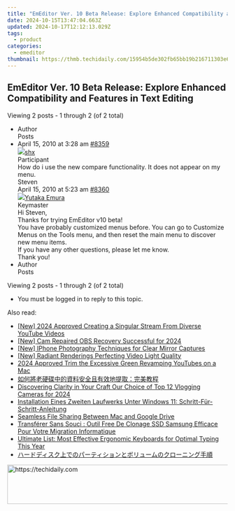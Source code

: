 ```yaml
---
title: "EmEditor Ver. 10 Beta Release: Explore Enhanced Compatibility and Features in Text Editing"
date: 2024-10-15T13:47:04.663Z
updated: 2024-10-17T12:12:13.029Z
tags:
  - product
categories:
  - emeditor
thumbnail: https://thmb.techidaily.com/15954b5de302fb65bb19b216711303e6c7127c1ad83145148cdedf78055491f8.png
---
```


## EmEditor Ver. 10 Beta Release: Explore Enhanced Compatibility and Features in Text Editing

Viewing 2 posts - 1 through 2 (of 2 total)

* Author  
Posts
* April 15, 2010 at 3:28 am [#8359](https://tools.techidaily.com/emeditor/products/)  
[![](https://secure.gravatar.com/avatar/930c97724d5165fc9f966ce292aff096?s=80&d=identicon&r=g)shx](https://www.emeditor.com/forums/users/shx/ "View shx's profile")  
Participant  
How do i use the new compare functionality. It does not appear on my menu.  
 Steven  
April 15, 2010 at 5:23 am [#8360](https://tools.techidaily.com/emeditor/products/)  
[![](https://secure.gravatar.com/avatar/a0a6377144ed3636f985d87303f65ed2?s=80&d=identicon&r=g)Yutaka Emura](https://www.emeditor.com/forums/users/yemura/ "View Yutaka Emura's profile")  
Keymaster  
Hi Steven,  
 Thanks for trying EmEditor v10 beta!  
 You have probably customized menus before. You can go to Customize Menus on the Tools menu, and then reset the main menu to discover new menu items.  
 If you have any other questions, please let me know.  
 Thank you!
* Author  
Posts

Viewing 2 posts - 1 through 2 (of 2 total)

* You must be logged in to reply to this topic.

<ins class="adsbygoogle"
     style="display:block"
     data-ad-format="autorelaxed"
     data-ad-client="ca-pub-7571918770474297"
     data-ad-slot="1223367746"></ins>

<ins class="adsbygoogle"
     style="display:block"
     data-ad-client="ca-pub-7571918770474297"
     data-ad-slot="8358498916"
     data-ad-format="auto"
     data-full-width-responsive="true"></ins>

<span class="atpl-alsoreadstyle">Also read:</span>
<div><ul>
<li><a href="https://youtube-lab.techidaily.com/024-approved-creating-a-singular-stream-from-diverse-youtube-videos/"><u>[New] 2024 Approved Creating a Singular Stream From Diverse YouTube Videos</u></a></li>
<li><a href="https://screen-mirroring-recording.techidaily.com/new-cam-repaired-obs-recovery-successful-for-2024/"><u>[New] Cam Repaired OBS Recovery Successful for 2024</u></a></li>
<li><a href="https://extra-guidance.techidaily.com/new-iphone-photography-techniques-for-clear-mirror-captures/"><u>[New] IPhone Photography Techniques for Clear Mirror Captures</u></a></li>
<li><a href="https://extra-guidance.techidaily.com/new-radiant-renderings-perfecting-video-light-quality/"><u>[New] Radiant Renderings Perfecting Video Light Quality</u></a></li>
<li><a href="https://youtube-stream.techidaily.com/2024-approved-trim-the-excessive-green-revamping-youtubes-on-a-mac/"><u>2024 Approved Trim the Excessive Green Revamping YouTubes on a Mac</u></a></li>
<li><a href="https://win-popular.techidaily.com/5aac5l2v5bch6icb56gs56kf5lit55qe6loh5paz5a6j5ywo5liu5pyj5pwi5zyw5oplusq5yplusw77ya5a6m576o5pwz56il/"><u>如何將老硬碟中的資料安全且有效地提取：完美教程</u></a></li>
<li><a href="https://youtube-zero.techidaily.com/vering-clarity-in-your-craft-our-choice-of-top-12-vlogging-cameras-for-2024/"><u>Discovering Clarity in Your Craft Our Choice of Top 12 Vlogging Cameras for 2024</u></a></li>
<li><a href="https://win-popular.techidaily.com/installation-eines-zweiten-laufwerks-unter-windows-11-schritt-fur-schritt-anleitung/"><u>Installation Eines Zweiten Laufwerks Unter Windows 11: Schritt-Für-Schritt-Anleitung</u></a></li>
<li><a href="https://win-popular.techidaily.com/seamless-file-sharing-between-mac-and-google-drive/"><u>Seamless File Sharing Between Mac and Google Drive</u></a></li>
<li><a href="https://win-popular.techidaily.com/transferer-sans-souci-outil-free-de-clonage-ssd-samsung-efficace-pour-votre-migration-informatique/"><u>Transférer Sans Souci : Outil Free De Clonage SSD Samsung Efficace Pour Votre Migration Informatique</u></a></li>
<li><a href="https://buynow-tips.techidaily.com/ultimate-list-most-effective-ergonomic-keyboards-for-optimal-typing-this-year/"><u>Ultimate List: Most Effective Ergonomic Keyboards for Optimal Typing This Year</u></a></li>
<li><a href="https://win-popular.techidaily.com/44op44o844oj44oh44kj44k544kv5lik44gn44gu44or44o844og44kj44k344on44oz44go44oc44oq44ol44o844og44gu44kv44ot44o844ol44oz44kw5oml6acg/"><u>ハードディスク上でのパーティションとボリュームのクローニング手順</u></a></li>
</ul></div>

<!-- affiliate ads begin -->
<a href="https://appsumo.8odi.net/c/5597632/2002019/7443" target="_top" id="2002019">
  <img src="//a.impactradius-go.com/display-ad/7443-2002019" border="0" alt="https://techidaily.com" width="728" height="90"/>
</a>
<img height="0" width="0" src="https://appsumo.8odi.net/i/5597632/2002019/7443" style="position:absolute;visibility:hidden;" border="0" />
<!-- affiliate ads end -->


